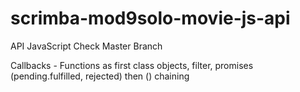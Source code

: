 # scrimba-mod9solo-movie-js-api
API JavaScript
Check Master Branch

Callbacks - Functions as first class objects, filter, promises (pending.fulfilled, rejected) then () chaining
